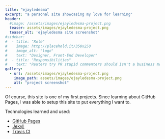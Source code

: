 ```yaml
---
title: "ejayledesma"
excerpt: "a personal site showcasing my love for learning"
header:
  #image: /assets/images/ejayledesma-project.png
  teaser: assets/images/ejayledesma-project.png
  teaser_alt: 'ejayledesma site screenshot'
#sidebar:
#  - title: "Role"
#    image: http://placehold.it/350x250
#    image_alt: "logo"
#    text: "Designer, Front-End Developer"
#  - title: "Responsibilities"
#    text: "Reuters try PR stupid commenters should isn't a business model"
gallery:
  - url: /assets/images/ejayledesma-project.png
    image_path: assets/images/ejayledesma-project.png
    alt: "project screenshot"
---
```


Of course, this site is one of my first projects. Since learning about GitHub Pages, I was able to setup this site to put everything I want to.

Technologies learned and used:
- [GitHub Pages](https://pages.github.com)
- [Jekyll](https://jekyllrb.com/)
- [Travis CI](https://travis-ci.org/)
